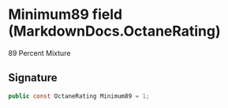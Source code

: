# Minimum89 field (MarkdownDocs.OctaneRating)
89 Percent Mixture

## Signature
```csharp
public const OctaneRating Minimum89 = 1;
```
